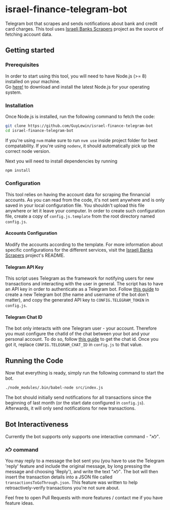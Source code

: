 # israel-finance-telegram-bot
Telegram bot that scrapes and sends notifications about bank and credit card charges. This tool uses [Israeli Banks Scrapers](https://github.com/eshaham/israeli-bank-scrapers) project as the source of fetching account data.

## Getting started

### Prerequisites 

In order to start using this tool, you will need to have Node.js (>= 8) installed on your machine.  
Go [here!](https://nodejs.org/en/download/) to download and install the latest Node.js for your operating system.

### Installation
Once Node.js is installed, run the following command to fetch the code:

```bash
git clone https://github.com/GuyLewin/israel-finance-telegram-bot
cd israel-finance-telegram-bot
```

If you're using `nvm` make sure to run `nvm use` inside project folder for best compatability.
If you're using `nodenv`, it should automatically pick up the correct node version.

Next you will need to install dependencies by running
```bash
npm install
```
### Configuration
This tool relies on having the account data for scraping the finnancial accounts. As you can read from the code, it's not sent anywhere and is only saved in your local configuration file. You shouldn't upload this file anywhere or let it leave your computer.
In order to create such configuration file, create a copy of `config.js.template` from the root directory named `config.js`.

#### Accounts Configuration
Modify the accounts according to the template.
For more information about specific configurations for the different services, visit the [Israeli Banks Scrapers](https://github.com/eshaham/israeli-bank-scrapers) project's README.

#### Telegram API Key
This script uses Telegram as the framework for notifying users for new transactions and interacting with the user in general.
The script has to have an API key in order to authenticate as a Telegram bot.
Follow [this guide](https://docs.influxdata.com/kapacitor/v1.5/event_handlers/telegram/#create-a-telegram-bot) to create a new Telegram bot (the name and username of the bot don't matter), and copy the generated API key to `CONFIG.TELEGRAM_TOKEN` in `config.js`.

#### Telegram Chat ID
The bot only interacts with one Telegram user - your account. Therefore you must configure the chatId of the chat between your bot and your personal account. To do so, follow [this guide](https://docs.influxdata.com/kapacitor/v1.5/event_handlers/telegram/#get-your-telegram-chat-id) to get the chat id.
Once you got it, replace `CONFIG.TELEGRAM_CHAT_ID` in `config.js` to that value.

## Running the Code
Now that everything is ready, simply run the following command to start the bot.
```bash
./node_modules/.bin/babel-node src/index.js
```
The bot should initially send notifications for all transactions since the beginning of last month (or the start date configured in `config.js`).
Afterwards, it will only send notifications for new transactions.

## Bot Interactiveness
Currently the bot supports only supports one interactive command - "לא".

### לא command
You may reply to a message the bot sent you (you have to use the Telegram 'reply' feature and include the original message, by long pressing the message and choosing 'Reply'), and write the text "לא".
The bot will then insert the transaction details into a JSON file called `transactionsToGoThrough.json`.
This feature was written to help retroactively-verify transactions you're not sure about. 

Feel free to open Pull Requests with more features / contact me if you have feature ideas.
